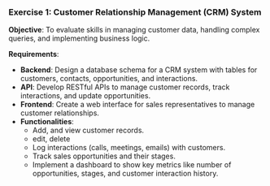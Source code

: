 ### Exercise 1: Customer Relationship Management (CRM) System

**Objective**: To evaluate skills in managing customer data, handling complex queries, and implementing business logic.

**Requirements**:
- **Backend**: Design a database schema for a CRM system with tables for customers, contacts, opportunities, and interactions.
- **API**: Develop RESTful APIs to manage customer records, track interactions, and update opportunities.
- **Frontend**: Create a web interface for sales representatives to manage customer relationships.
- **Functionalities**:
  - Add, and view customer records.
  -  edit, delete 
  - Log interactions (calls, meetings, emails) with customers.
  - Track sales opportunities and their stages.
  - Implement a dashboard to show key metrics like number of opportunities, stages, and customer interaction history.
